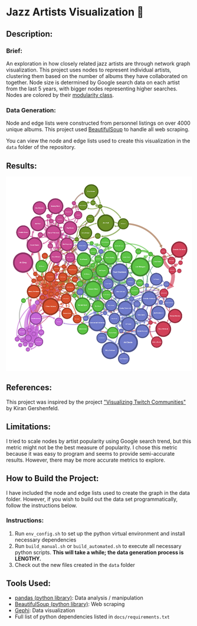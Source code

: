 # Jazz Artists Visualization 🎷

## Description:

### Brief:
An exploration in how closely related jazz artists are through network graph visualization. This project uses nodes to represent individual artists, clustering them based on the number of albums they have collaborated on together. Node size is determined by Google search data on each artist from the last 5 years, with bigger nodes representing higher searches. Nodes are colored by their [modularity class](https://en.wikipedia.org/wiki/Modularity_(networks)).

### Data Generation:
Node and edge lists were constructed from personnel listings on over 4000 unique albums. This project used [BeautifulSoup](https://pypi.org/project/beautifulsoup4/) to handle all web scraping.

You can view the node and edge lists used to create this visualization in the `data` folder of the repository.

## Results:
![Visualization PNG](./docs/colored_graph.png)

## References:

This project was inspired by the project ["Visualizing Twitch Communities"](https://github.com/KiranGershenfeld/VisualizingTwitchCommunities) by Kiran Gershenfeld.

## Limitations:

I tried to scale nodes by artist popularity using Google search trend, but this metric might not be the best measure of popularity. I chose this metric because it was easy to program and seems to provide semi-accurate results. However, there may be more accurate metrics to explore.

## How to Build the Project:

I have included the node and edge lists used to create the graph in the data folder. However, if you wish to build out the data set programmatically, follow the instructions below.

### Instructions:
1. Run `env_config.sh` to set up the python virtual environment and install necessary dependencies
2. Run `build_manual.sh` or `build_automated.sh` to execute all necessary python scripts. **This will take a while; the data generation process is LENGTHY.**
3. Check out the new files created in the `data` folder

## Tools Used:
* [pandas (python library)](https://pandas.pydata.org/): Data analysis / manipulation
* [BeautifulSoup (python library)](https://pypi.org/project/beautifulsoup4/): Web scraping
* [Gephi](https://gephi.org/): Data visualization
* Full list of python dependencies listed in `docs/requirements.txt`
